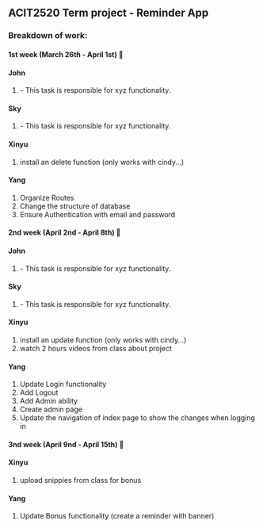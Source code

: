 ## ACIT2520 Term project - Reminder App

### Breakdown of work:

#### 1st week (March 26th - April 1st) 🚀

#### John

1. <Insert Some Task Here> - This task is responsible for xyz functionality.

#### Sky

1. <Insert Some Task Here> - This task is responsible for xyz functionality.

#### Xinyu

1. install an delete function (only works with cindy...)

#### Yang

1. Organize Routes
2. Change the structure of database
3. Ensure Authentication with email and password

#### 2nd week (April 2nd - April 8th) 🚀

#### John

1. <Insert Some Task Here> - This task is responsible for xyz functionality.

#### Sky

1. <Insert Some Task Here> - This task is responsible for xyz functionality.

#### Xinyu

1. install an update function (only works with cindy...)
2. watch 2 hours videos from class about project

#### Yang

1. Update Login functionality
2. Add Logout
3. Add Admin ability
4. Create admin page
5. Update the navigation of index page to show the changes when logging in

#### 3nd week (April 9nd - April 15th) 🚀

#### Xinyu

1. upload snippies from class for bonus

#### Yang

1. Update Bonus functionality (create a reminder with banner)
